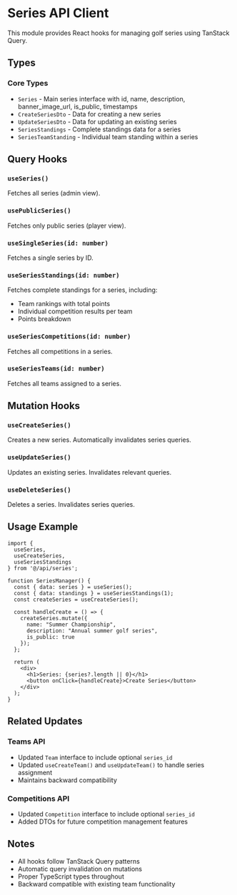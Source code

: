 # Series API Client

This module provides React hooks for managing golf series using TanStack Query.

## Types

### Core Types
- `Series` - Main series interface with id, name, description, banner_image_url, is_public, timestamps
- `CreateSeriesDto` - Data for creating a new series
- `UpdateSeriesDto` - Data for updating an existing series
- `SeriesStandings` - Complete standings data for a series
- `SeriesTeamStanding` - Individual team standing within a series

## Query Hooks

### `useSeries()`
Fetches all series (admin view).

### `usePublicSeries()`
Fetches only public series (player view).

### `useSingleSeries(id: number)`
Fetches a single series by ID.

### `useSeriesStandings(id: number)`
Fetches complete standings for a series, including:
- Team rankings with total points
- Individual competition results per team
- Points breakdown

### `useSeriesCompetitions(id: number)`
Fetches all competitions in a series.

### `useSeriesTeams(id: number)`
Fetches all teams assigned to a series.

## Mutation Hooks

### `useCreateSeries()`
Creates a new series. Automatically invalidates series queries.

### `useUpdateSeries()`
Updates an existing series. Invalidates relevant queries.

### `useDeleteSeries()`
Deletes a series. Invalidates series queries.

## Usage Example

```tsx
import { 
  useSeries, 
  useCreateSeries, 
  useSeriesStandings 
} from '@/api/series';

function SeriesManager() {
  const { data: series } = useSeries();
  const { data: standings } = useSeriesStandings(1);
  const createSeries = useCreateSeries();

  const handleCreate = () => {
    createSeries.mutate({
      name: "Summer Championship",
      description: "Annual summer golf series",
      is_public: true
    });
  };

  return (
    <div>
      <h1>Series: {series?.length || 0}</h1>
      <button onClick={handleCreate}>Create Series</button>
    </div>
  );
}
```

## Related Updates

### Teams API
- Updated `Team` interface to include optional `series_id`
- Updated `useCreateTeam()` and `useUpdateTeam()` to handle series assignment
- Maintains backward compatibility

### Competitions API  
- Updated `Competition` interface to include optional `series_id`
- Added DTOs for future competition management features

## Notes
- All hooks follow TanStack Query patterns
- Automatic query invalidation on mutations
- Proper TypeScript types throughout
- Backward compatible with existing team functionality
